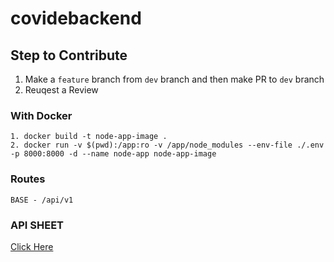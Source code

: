 # covidebackend

## Step to Contribute
1. Make a `feature` branch from `dev` branch and then make PR to `dev` branch 
2. Reuqest a Review
### With Docker
```
1. docker build -t node-app-image .
2. docker run -v $(pwd):/app:ro -v /app/node_modules --env-file ./.env -p 8000:8000 -d --name node-app node-app-image
```
### Routes
```
BASE - /api/v1
```
### API SHEET

[Click Here](https://docs.google.com/spreadsheets/d/1VStg1hLzxWkKKzyR_n0NzguWiijzZ23l7VitnVMD9Zk/edit?usp=sharing)
